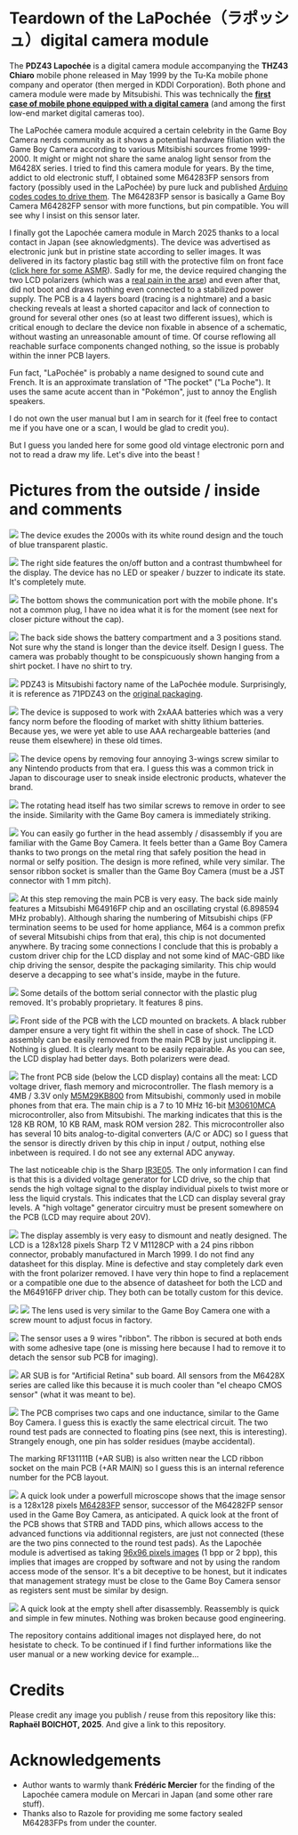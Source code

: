 # Teardown of the LaPochée（ラポッシュ）digital camera module

The **PDZ43 Lapochée** is a digital camera module accompanying the **THZ43 Chiaro** mobile phone released in May 1999 by the Tu-Ka mobile phone company and operator (then merged in KDDI Corporation). Both phone and camera module were made by Mitsubishi. This was technically the **[first case of mobile phone equipped with a digital camera](/Amateurism%20is%20the%20mother%20of%20invention.pdf)** (and among the first low-end market digital cameras too).

The LaPochée camera module acquired a certain celebrity in the Game Boy Camera nerds community as it shows a potential hardware filiation with the Game Boy Camera according to various Mitsibishi sources frome 1999-2000. It might or might not share the same analog light sensor from the M6428X series. I tried to find this camera module for years. By the time, addict to old electronic stuff, I obtained some M64283FP sensors from factory (possibly used in the LaPochée) by pure luck and published [Arduino codes codes to drive them](https://github.com/Raphael-Boichot/Play-with-the-Mitsubishi-M64283FP-sensor). The M64283FP sensor is basically a Game Boy Camera M64282FP sensor with more functions, but pin compatible. You will see why I insist on this sensor later.

I finally got the Lapochée camera module in March 2025 thanks to a local contact in Japan (see aknowledgments). The device was advertised as electronic junk but in pristine state according to seller images. It was delivered in its factory plastic bag still with the protective film on front face ([click here for some ASMR](/Pictures/Lapochee_ASMR.mp4)). Sadly for me, the device required changing the two LCD polarizers (which was a [real pain in the arse](/Pictures/Lapochee_LCD_repair_1.jpg)) and even after that, did not boot and draws nothing even connected to a stabilized power supply. The PCB is a 4 layers board (tracing is a nightmare) and a basic checking reveals at least a shorted capacitor and lack of connection to ground for several other ones (so at least two different issues), which is critical enough to declare the device non fixable in absence of a schematic, without wasting an unreasonable amount of time. Of course reflowing all reachable surface components changed nothing, so the issue is probably within the inner PCB layers.

Fun fact, "LaPochée" is probably a name designed to sound cute and French. It is an approximate translation of "The pocket" ("La Poche"). It uses the same acute accent than in "Pokémon", just to annoy the English speakers.

I do not own the user manual but I am in search for it (feel free to contact me if you have one or a scan, I would be glad to credit you).

But I guess you landed here for some good old vintage electronic porn and not to read a draw my life. Let's dive into the beast !

# Pictures from the outside / inside and comments

![](/Pictures/Lapochee_2.jpg)
The device exudes the 2000s with its white round design and the touch of blue transparent plastic.

![](/Pictures/Lapochee_side.jpg)
The right side features the on/off button and a contrast thumbwheel for the display. The device has no LED or speaker / buzzer to indicate its state. It's completely mute.

![](/Pictures/Lapochee_bottom.jpg)
The bottom shows the communication port with the mobile phone. It's not a common plug, I have no idea what it is for the moment (see next for closer picture without the cap).

![](/Pictures/Lapochee_rear_2.jpg)
The back side shows the battery compartment and a 3 positions stand. Not sure why the stand is longer than the device itself. Design I guess. The camera was probably thought to be conspicuously shown hanging from a shirt pocket. I have no shirt to try.

![](/Pictures/Lapochee_rear_open.jpg)
PDZ43 is Mitsubishi factory name of the LaPochée module. Surprisingly, it is reference as 71PDZ43 on the [original packaging](/Pictures_from_auction_sites/Aucfan_packaging_4.jpg).

![](/Pictures/Lapochee_2xAAA_batteries.jpg)
The device is supposed to work with 2xAAA batteries which was a very fancy norm before the flooding of market with shitty lithium batteries. Because yes, we were yet able to use AAA rechargeable batteries (and reuse them elsewhere) in these old times.

![](/Pictures/Lapochee_main_board_with_LCD_mounted.jpg)
The device opens by removing four annoying 3-wings screw similar to any Nintendo products from that era. I guess this was a common trick in Japan to discourage user to sneak inside electronic products, whatever the brand.

![](/Pictures/Lapochee_head_assembly_2.jpg)
The rotating head itself has two similar screws to remove in order to see the inside. Similarity with the Game Boy camera is immediately striking.

![](/Pictures/Lapochee_empty_head_2.jpg)
You can easily go further in the head assembly / disassembly if you are familiar with the Game Boy Camera. It feels better than a Game Boy Camera thanks to two prongs on the metal ring that safely position the head in normal or selfy position. The design is more refined, while very similar. The sensor ribbon socket is smaller than the Game Boy Camera (must be a JST connector with 1 mm pitch).

![](/Pictures/Lapochee_PCB_front.jpg)
At this step removing the main PCB is very easy. The back side mainly features a Mitsubishi M64916FP chip and an oscillating crystal (6.898594 MHz probably). Although sharing the numbering of Mitsubishi chips (FP termination seems to be used for home appliance, M64 is a common prefix of several Mitsubishi chips from that era), this chip is not documented anywhere. By tracing some connections I conclude that this is probably a custom driver chip for the LCD display and not some kind of MAC-GBD like chip driving the sensor, despite the packaging similarity. This chip would deserve a decapping to see what's inside, maybe in the future.

![](/Pictures/Lapochee_serial_8_pins_connection.jpg)
Some details of the bottom serial connector with the plastic plug removed. It's probably proprietary. It features 8 pins.

![](/Pictures/Lapochee_main_board_with_LCD.jpg)
Front side of the PCB with the LCD mounted on brackets. A black rubber damper ensure a very tight fit within the shell in case of shock. The LCD assembly can be easily removed from the main PCB by just unclipping it. Nothing is glued. It is clearly meant to be easily repairable. As you can see, the LCD display had better days. Both polarizers were dead.

![](/Pictures/Lapochee_PCB_rear.jpg)
The front PCB side (below the LCD display) contains all the meat: LCD voltage driver, flash memory and microcontroller. The flash memory is a 4MB / 3.3V only [M5M29KB800](/Datasheets/Renesas_M5M29KB.PDF) from Mitsubishi, commonly used in mobile phones from that era. The main chip is a 7 to 10 MHz 16-bit [M30610MCA](/Datasheets/Renesas_M5M29KB.PDF) microcontroller, also from Mitsubishi. The marking indicates that this is the 128 KB ROM, 10 KB RAM, mask ROM version 282. This microcontroller also has several 10 bits analog-to-digital converters (A/C or ADC) so I guess that the sensor is directly driven by this chip in input / output, nothing else inbetween is required. I do not see any external ADC anyway.

The last noticeable chip is the Sharp [IR3E05](/Datasheets/Sharp_IR3E05.pdf). The only information I can find is that this is a divided voltage generator for LCD drive, so the chip that sends the high voltage signal to the display individual pixels to twist more or less the liquid crystals. This indicates that the LCD can display several gray levels. A "high voltage" generator circuitry must be present somewhere on the PCB (LCD may require about 20V).

![](/Pictures/Lapochee_LCD_rear.jpg)
The display assembly is very easy to dismount and neatly designed. The LCD is a 128x128 pixels Sharp T2 V M1128CP with a 24 pins ribbon connector, probably manufactured in March 1999. I do not find any datasheet for this display. Mine is defective and stay completely dark even with the front polarizer removed. I have very thin hope to find a replacement or a compatible one due to the absence of datasheet for both the LCD and the M64916FP driver chip. They both can be totally custom for this device.

![](/Pictures/Lapochee_lens_front.jpg)
![](/Pictures/Lapochee_lens_rear.jpg)
The lens used is very similar to the Game Boy Camera one with a screw mount to adjust focus in factory.

![](/Pictures/Lapochee_sensor_PCB_ribbon.jpg)
The sensor uses a 9 wires "ribbon". The ribbon is secured at both ends with some adhesive tape (one is missing here because I had to remove it to detach the sensor sub PCB for imaging).

![](/Pictures/Lapochee_sensor_PCB_rear.jpg)
AR SUB is for "Artificial Retina" sub board. All sensors from the M6428X series are called like this because it is much cooler than "el cheapo CMOS sensor" (what it was meant to be).

![](/Pictures/Lapochee_sensor_PCB_front_M64283FP.jpg)
The PCB comprises two caps and one inductance, similar to the Game Boy Camera. I guess this is exactly the same electrical circuit. The two round test pads are connected to floating pins (see next, this is interesting). Strangely enough, one pin has solder residues (maybe accidental).

The marking RF131111B (+AR SUB) is also written near the LCD ribbon socket on the main PCB (+AR MAIN) so I guess this is an internal reference number for the PCB layout.

![](/Pictures/Lapochee_sensor_reference.png)
A quick look under a powerfull microscope shows that the image sensor is a 128x128 pixels [M64283FP](https://github.com/Raphael-Boichot/Play-with-the-Mitsubishi-M64283FP-sensor) sensor, successor of the M64282FP sensor used in the Game Boy Camera, as anticipated. A quick look at the front of the PCB shows that STRB and TADD pins, which allows access to the advanced functions via additionnal registers, are just not connected (these are the two pins connected to the round test pads). As the Lapochée module is advertised as taking [96x96 pixels images](https://pc.watch.impress.co.jp/docs/article/990413/tu_ka.htm) (1 bpp or 2 bpp), this implies that images are cropped by software and not by using the random access mode of the sensor. It's a bit deceptive to be honest, but it indicates that management strategy must be close to the Game Boy Camera sensor as registers sent must be similar by design.

![](/Pictures/Lapochee_empty_shell_2.jpg)
A quick look at the empty shell after disassembly. Reassembly is quick and simple in few minutes. Nothing was broken because good engineering. 

The repository contains additional images not displayed here, do not hesistate to check. To be continued if I find further informations like the user manual or a new working device for example...

# Credits
Please credit any image you publish / reuse from this repository like this: **Raphaël BOICHOT, 2025**. And give a link to this repository.

# Acknowledgements
- Author wants to warmly thank **Frédéric Mercier** for the finding of the Lapochée camera module on Mercari in Japan (and some other rare stuff).
- Thanks also to Razole for providing me some factory sealed M64283FPs from under the counter.
